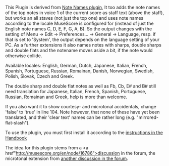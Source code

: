 This Plugin is derived from <a href="http://musescore.org/en/handbook/plugins#notenames">Note Names plugin</a>, It too adds the note names of the top notes in voice 1 of the current score as staff text (above the staff), but works an all staves (not just the top one) and uses note names according to the locale MuseScore is configured for (instead of just the English note names C, D, E, F, G, A, B).
So the output changes with the setting of Menu -> Edit -> Preferences... -> General -> Language, resp. if that is set to 'System', the output depends on the language setting of your PC.
As a further extensions it also names notes with sharps, double sharps and double flats and the notename moves aside a bit, if the note would otherwise collide.

Available locales: English, German, Dutch, Japanese, Italian, French, Spanish, Portuguese, Russian, Romainan, Danish, Norwegian, Swedish, Polish, Slovak, Czech and Greek.

The double sharp and double flat notes as well as Fb, Cb, E# and B# still need translation for Japanese, Italian, French, Spanish, Portuguese, Russian, Romainan and Greek, help is more than welcome.

If you also want it to show courtesy- and microtonal accidentals, change 'false' to 'true' in line 104. Note however, that none of these have yet been translated, and their 'clear text' names can be rather long (e.g. "mirrored-flat-slash").

To use the plugin, you must first install it according to the <a href="http://musescore.org/en/handbook/plugins">instructions in the Handbook</a>

The idea for this plugin stems from a <a href"http://musescore.org/en/node/16786">discussion in the forum</a>, the microtonal extension from <a href="http://musescore.org/en/node/16870">another discussion in the forum</a>.
